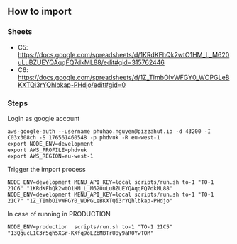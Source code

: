## How to import

### Sheets
- C5: https://docs.google.com/spreadsheets/d/1KRdKFhQk2wtO1HM_L_M620uLuBZUEYQAqqFQ7dkML88/edit#gid=315762446
- C6: https://docs.google.com/spreadsheets/d/1Z_TImbOIvWFGY0_WOPGLeBKXTQi3rYQhlbkap-PHdjo/edit#gid=0

### Steps

Login as google account
```shell
aws-google-auth --username phuhao.nguyen@pizzahut.io -d 43200 -I C03x308ch -S 176561460548 -p phdvuk -R eu-west-1
export NODE_ENV=development
export AWS_PROFILE=phdvuk
export AWS_REGION=eu-west-1
```

Trigger the import process
```shell
NODE_ENV=development MENU_API_KEY=local scripts/run.sh to-1 "TO-1 21C6" "1KRdKFhQk2wtO1HM_L_M620uLuBZUEYQAqqFQ7dkML88"
NODE_ENV=development MENU_API_KEY=local scripts/run.sh to-1 "TO-1 21C7" "1Z_TImbOIvWFGY0_WOPGLeBKXTQi3rYQhlbkap-PHdjo"
```

In case of running in PRODUCTION
```shell
NODE_ENV=production  scripts/run.sh to-1 "TO-1 21C5" "13QgucL1C3r5qh5XGr-KXfq9oLZbMBTrU8y9aR0YwTOM"
```

